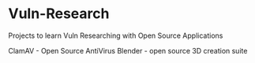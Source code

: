 # Vuln-Research
Projects to learn Vuln Researching with Open Source Applications


ClamAV - Open Source AntiVirus
Blender - open source 3D creation suite
